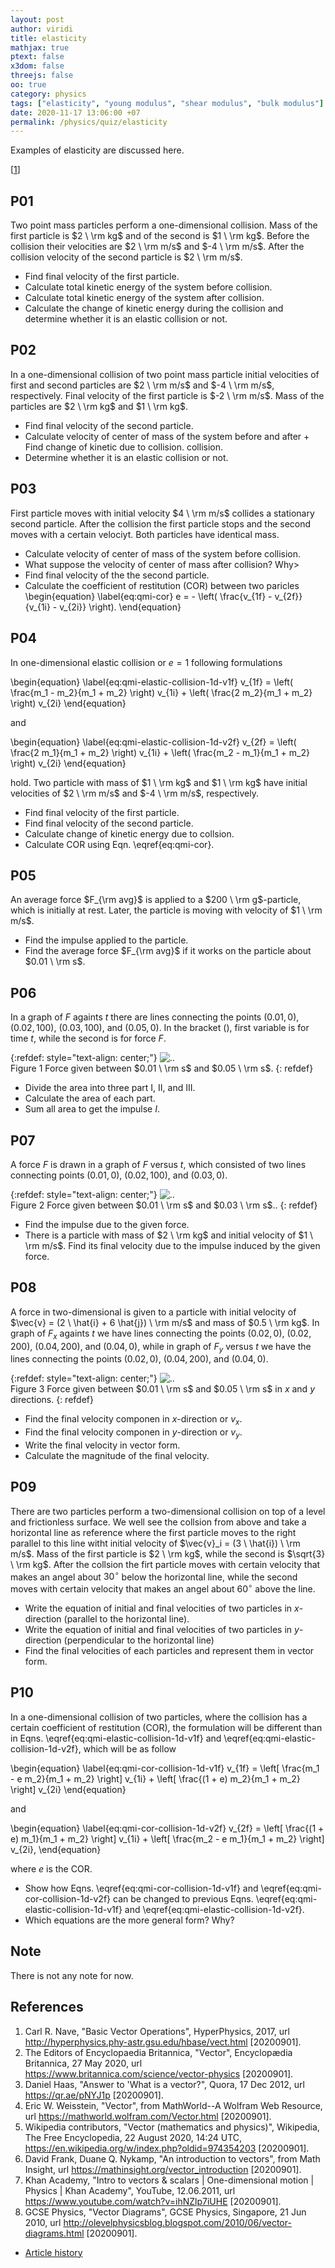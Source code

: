 ```yaml
---
layout: post
author: viridi
title: elasticity
mathjax: true
ptext: false
x3dom: false
threejs: false
oo: true
category: physics
tags: ["elasticity", "young modulus", "shear modulus", "bulk modulus"]
date: 2020-11-17 13:06:00 +07
permalink: /physics/quiz/elasticity
---
```

Examples of elasticity are discussed here.

[[1](#ref1)]

## P01
Two point mass particles perform a one-dimensional collision. Mass of the first particle is $2 \ \rm kg$ and of the second is $1 \ \rm kg$. Before the collision their velocities are $2 \ \rm m/s$ and $-4 \ \rm m/s$. After the collision velocity of the second particle is $2 \ \rm m/s$.
+ Find final velocity of the first particle.
+ Calculate total kinetic energy of the system before collision.
+ Calculate total kinetic energy of the system after collision.
+ Calculate the change of kinetic energy during the collision and determine whether it is an elastic collision or not.


## P02
In a one-dimensional collision of two point mass particle initial velocities of first and second particles are $2 \ \rm m/s$ and $-4 \ \rm m/s$, respectively. Final velocity of the first particle is $-2 \ \rm m/s$. Mass of the particles are $2 \ \rm kg$ and $1 \ \rm kg$.
+ Find final velocity of the second particle.
+ Calculate velocity of center of mass of the system before and after + Find change of kinetic due to collision.
collision.
+ Determine whether it is an elastic collision or not.


## P03
First particle moves with initial velocity $4 \ \rm m/s$ collides a stationary second particle. After the collision the first particle stops and the second moves with a certain velociyt. Both particles have identical mass.
+ Calculate velocity of center of mass of the system before collision.
+ What suppose the velocity of center of mass after collision? Why>
+ Find final velocity of the the second particle.
+ Calculate the coefficient of restitution (COR) between two paricles
\begin{equation}
\label{eq:qmi-cor}
e = - \left( \frac{v_{1f} - v_{2f}}{v_{1i} - v_{2i}} \right).
\end{equation}


## P04
In one-dimensional elastic collision or $e = 1$ following formulations

\begin{equation}
\label{eq:qmi-elastic-collision-1d-v1f}
v_{1f} = \left( \frac{m_1 - m_2}{m_1 + m_2} \right) v_{1i} + \left( \frac{2 m_2}{m_1 + m_2} \right) v_{2i}
\end{equation}

and

\begin{equation}
\label{eq:qmi-elastic-collision-1d-v2f}
v_{2f} = \left( \frac{2 m_1}{m_1 + m_2} \right) v_{1i} + \left( \frac{m_2 - m_1}{m_1 + m_2} \right) v_{2i}
\end{equation}

hold. Two particle with mass of $1 \ \rm kg$ and $1 \ \rm kg$ have initial velocities of $2 \ \rm m/s$ and $-4 \ \rm m/s$, respectively.

+ Find final velocity of the first particle.
+ Find final velocity of the second particle.
+ Calculate change of kinetic energy due to collsion.
+ Calculate COR using Eqn. \eqref{eq:qmi-cor}.


## P05
An average force $F_{\rm avg}$ is applied to a $200 \ \rm g$-particle, which is initially at rest. Later, the particle is moving with velocity of $1 \ \rm m/s$.
+ Find the impulse applied to the particle.
+ Find the average force $F_{\rm avg}$ if it works on the particle about $0.01 \ \rm s$.


## P06
In a graph of $F$ againts $t$ there are lines connecting the points $(0.01, 0)$, $(0.02, 100)$, $(0.03, 100)$, and $(0.05, 0)$. In the bracket $()$, first variable is for time $t$, while the second is for force $F$.

{:refdef: style="text-align: center;"}
![..](/assets/img/phys/imp-force-00.png)
<br />
Figure <a name="fig:qmi-imp-force-00">1</a> Force given between $0.01 \ \rm s$ and $0.05 \ \rm s$.
{: refdef}

+ Divide the area into three part I, II, and III.
+ Calculate the area of each part.
+ Sum all area to get the impulse $I$.


## P07
A force $F$ is drawn in a graph of $F$ versus $t$, which consisted of two lines connecting points $(0.01, 0)$, $(0.02, 100)$, and $(0.03, 0)$.

{:refdef: style="text-align: center;"}
![..](/assets/img/phys/imp-force-01.png)
<br />
Figure <a name="fig:qmi-imp-force-01">2</a> Force given between $0.01 \ \rm s$ and $0.03 \ \rm s$..
{: refdef}

+ Find the impulse due to the given force.
+ There is a particle with mass of $2 \ \rm kg$ and initial velocity of $1 \ \rm m/s$. Find its final velocity due to the impulse induced by the given force.


## P08
A force in two-dimensional is given to a particle with initial velocity of $\vec{v} = (2 \ \hat{i} + 6 \hat{j}) \ \rm m/s$ and mass of $0.5 \ \rm kg$. In graph of $F_x$ againts $t$ we have lines connecting the points $(0.02, 0)$, $(0.02, 200)$, $(0.04, 200)$, and $(0.04, 0)$, while in graph of $F_y$ versus $t$ we have the lines connecting the points $(0.02, 0)$, $(0.04, 200)$, and $(0.04, 0)$.

{:refdef: style="text-align: center;"}
![..](/assets/img/phys/imp-force-02.png)
<br />
Figure <a name="fig:qmi-imp-force-02">3</a> Force given between $0.01 \ \rm s$ and $0.05 \ \rm s$ in $x$ and $y$ directions.
{: refdef}

+ Find the final velocity componen in $x$-direction or $v_x$.
+ Find the final velocity componen in $y$-direction or $v_y$.
+ Write the final velocity in vector form.
+ Calculate the magnitude of the final velocity.


## P09
There are two particles perform a two-dimensional collision on top of a level and frictionless surface. We well see the collsion from above and take a horizontal line as reference where the first particle moves to the right parallel to this line witht initial velocity of $\vec{v}_i = (3 \ \hat{i}) \ \rm m/s$. Mass of the first particle is $2 \ \rm kg$, while the second is $\sqrt{3} \ \rm kg$. After the collsion the firt particle moves with certain velocity that makes an angel about $30^\circ$ below the horizontal line, while the second moves with certain velocity that makes an angel about $60^\circ$ above the line.
+ Write the equation of initial and final velocities of two particles in $x$-direction (parallel to the horizontal line).
+ Write the equation of initial and final velocities of two particles in $y$-direction (perpendicular to the horizontal line)
+ Find the final velocities of each particles and represent them in vector form.


## P10
In a one-dimensional collision of two particles, where the collision has a certain coefficient of restitution (COR), the formulation will be different than in Eqns. \eqref{eq:qmi-elastic-collision-1d-v1f} and \eqref{eq:qmi-elastic-collision-1d-v2f}, which will be as follow

\begin{equation}
\label{eq:qmi-cor-collision-1d-v1f}
v_{1f} = \left[ \frac{m_1 - e m_2}{m_1 + m_2} \right] v_{1i} + \left[ \frac{(1 + e) m_2}{m_1 + m_2} \right] v_{2i}
\end{equation}

and

\begin{equation}
\label{eq:qmi-cor-collision-1d-v2f}
v_{2f} = \left[ \frac{(1 + e) m_1}{m_1 + m_2} \right] v_{1i} + \left[ \frac{m_2 - e m_1}{m_1 + m_2} \right] v_{2i},
\end{equation}

where $e$ is the COR.
+ Show how Eqns. \eqref{eq:qmi-cor-collision-1d-v1f} and \eqref{eq:qmi-cor-collision-1d-v2f} can be changed to previous Eqns. \eqref{eq:qmi-elastic-collision-1d-v1f} and \eqref{eq:qmi-elastic-collision-1d-v2f}.
+ Which equations are the more general form? Why?


## Note
There is not any note for now.


## References
1. <a name="ref1"></a>Carl R. Nave, "Basic Vector Operations", HyperPhysics, 2017, url <http://hyperphysics.phy-astr.gsu.edu/hbase/vect.html> [20200901].
2. <a name="ref2"></a>The Editors of Encyclopaedia Britannica, "Vector", Encyclopædia Britannica, 27 May 2020, url <https://www.britannica.com/science/vector-physics> [20200901].
3. <a name="ref3"></a>Daniel Haas, "Answer to 'What is a vector?", Quora, 17 Dec 2012, url <https://qr.ae/pNYJ1p> [20200901].
4. <a name="ref4"></a>Eric W. Weisstein, "Vector", from MathWorld--A Wolfram Web Resource, url <https://mathworld.wolfram.com/Vector.html> [20200901].
5. <a name="ref5"></a>Wikipedia contributors, "Vector (mathematics and physics)", Wikipedia, The Free Encyclopedia, 22 August 2020, 14:24 UTC, <https://en.wikipedia.org/w/index.php?oldid=974354203> [20200901].
6. <a name="ref6"></a>David Frank, Duane Q. Nykamp, "An introduction to vectors", from Math Insight, url <https://mathinsight.org/vector_introduction> [20200901].
7. <a name="ref7"></a>Khan Academy, "Intro to vectors & scalars \| One-dimensional motion \| Physics \| Khan Academy", YouTube, 12.06.2011, url <https://www.youtube.com/watch?v=ihNZlp7iUHE> [20200901].
8. <a name="ref8"></a>GCSE Physics, "Vector Diagrams", GCSE Physics, Singapore, 21 Jun 2010, url <http://olevelphysicsblog.blogspot.com/2010/06/vector-diagrams.html> [20200901].



+ [Article history](https://github.com/butiran/butiran.github.io/commits/master/_posts/phys/quiz/2020-11-17-elasticity.md)
